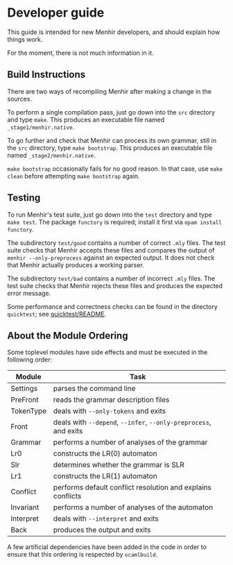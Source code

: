# Developer guide

This guide is intended for new Menhir developers, and should explain how
things work.

For the moment, there is not much information in it.

## Build Instructions

There are two ways of recompiling Menhir after making a change in the sources.

To perform a single compilation pass, just go down into the `src` directory
and type `make`. This produces an executable file named `_stage1/menhir.native`.

To go further and check that Menhir can process its own grammar,
still in the `src` directory,
type `make bootstrap`.
This produces an executable file named `_stage2/menhir.native`.

`make bootstrap` occasionally fails for no good reason. In that case,
use `make clean` before attempting `make bootstrap` again.

## Testing

To run Menhir's test suite, just go down into the `test` directory
and type `make test`. The package `functory` is required; install
it first via `opam install functory`.

The subdirectory `test/good` contains a number of correct `.mly` files.
The test suite checks that Menhir accepts these files and
compares the output of `menhir --only-preprocess` against an expected output.
It does not check that Menhir actually produces a working parser.

The subdirectory `test/bad` contains a number of incorrect `.mly` files.
The test suite checks that Menhir rejects these files
and produces the expected error message.

Some performance and correctness checks can be found in the directory `quicktest`;
see [quicktest/README](quicktest/README).

## About the Module Ordering

Some toplevel modules have side effects and must be executed in the
following order:

| Module                | Task |
| --------------------- | ---- |
| Settings		| parses the command line |
| PreFront		| reads the grammar description files |
| TokenType		| deals with `--only-tokens` and exits |
| Front			| deals with `--depend`, `--infer`, `--only-preprocess`, and exits |
| Grammar		| performs a number of analyses of the grammar |
| Lr0			| constructs the LR(0) automaton |
| Slr			| determines whether the grammar is SLR |
| Lr1			| constructs the LR(1) automaton |
| Conflict		| performs default conflict resolution and explains conflicts |
| Invariant		| performs a number of analyses of the automaton |
| Interpret		| deals with `--interpret` and exits |
| Back			| produces the output and exits |

A few artificial dependencies have been added in the code in order
to ensure that this ordering is respected by `ocamlbuild`.
